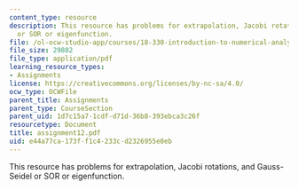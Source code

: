 ```yaml
---
content_type: resource
description: This resource has problems for extrapolation, Jacobi rotations, and Gauss-Seidel
  or SOR or eigenfunction.
file: /ol-ocw-studio-app/courses/18-330-introduction-to-numerical-analysis-spring-2004/e44a77ca173ff1c4233cd2326955e0eb_assignment12.pdf
file_size: 29802
file_type: application/pdf
learning_resource_types:
- Assignments
license: https://creativecommons.org/licenses/by-nc-sa/4.0/
ocw_type: OCWFile
parent_title: Assignments
parent_type: CourseSection
parent_uid: 1d7c15a7-1cdf-d71d-36b8-393ebca3c26f
resourcetype: Document
title: assignment12.pdf
uid: e44a77ca-173f-f1c4-233c-d2326955e0eb
---
```

This resource has problems for extrapolation, Jacobi rotations, and Gauss-Seidel or SOR or eigenfunction.